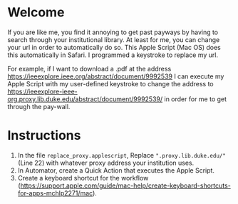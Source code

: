 # Welcome

If you are like me, you find it annoying to get past payways by having to search through your institutional library. At least for me, you can change your url in order to automatically do so. This Apple Script (Mac OS) does this automatically in Safari. I programmed a keystroke to replace my url.

For example, if I want to download a .pdf at the address https://ieeexplore.ieee.org/abstract/document/9992539 I can execute my Apple Script with my user-defined keystroke to change the address to https://ieeexplore-ieee-org.proxy.lib.duke.edu/abstract/document/9992539/ in order for me to get through the pay-wall.

# Instructions

1. In the file ```replace_proxy.applescript```, Replace ```".proxy.lib.duke.edu/"``` (Line 22) with whatever proxy address your institution uses.
2. In Automator, create a Quick Action that executes the Apple Script.
3. Create a keyboard shortcut for the workflow (https://support.apple.com/guide/mac-help/create-keyboard-shortcuts-for-apps-mchlp2271/mac).
